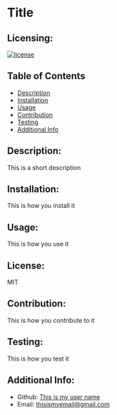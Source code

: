# Title
    
## Licensing: 
[![license](https://img.shields.io/badge/license-undefined-blue)](https://shields.io)
   
## Table of Contents 
   - [Description](#description)
   - [Installation](#installation)
   - [Usage](#usage)
   - [Contribution](#contribution)
   - [Testing](#testing)
   - [Additional Info](#additional-info)
  
  
## Description:
This is a short description
   
   
## Installation:
This is how you install it

## Usage:
This is how you use it
   
## License:
MIT
    
## Contribution:
This is how you contribute to it
  
## Testing:
This is how you test it
  
  
## Additional Info:
- Github: [This is my user name](https://github.com/This_is_my_user_name)
- Email: thisismyemail@gmail.com